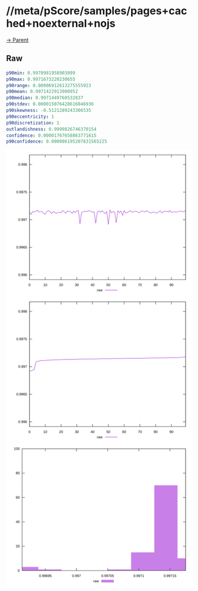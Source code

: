 
# //meta/pScore/samples/pages+cached+noexternal+nojs

[→ Parent](../..)


## Raw


```yaml
p90min: 0.9970981958903099
p90max: 0.9971673220230655
p90range: 0.00006912613275555923
p90mean: 0.9971422913900952
p90median: 0.9971449760532837
p90stdev: 0.000015076428616046936
p90skewness: -0.5121289243306535
p90eccentricity: 1
p90discretization: 1
outlandishness: 0.9999826746370154
confidence: 0.00001767658863771615
p90confidence: 0.000006195207631565225

```

![PLOT: raw-values](./raw/values.svg)![PLOT: raw-sorted](./raw/sorted.svg)![PLOT: raw-histogram](./raw/histogram.svg)